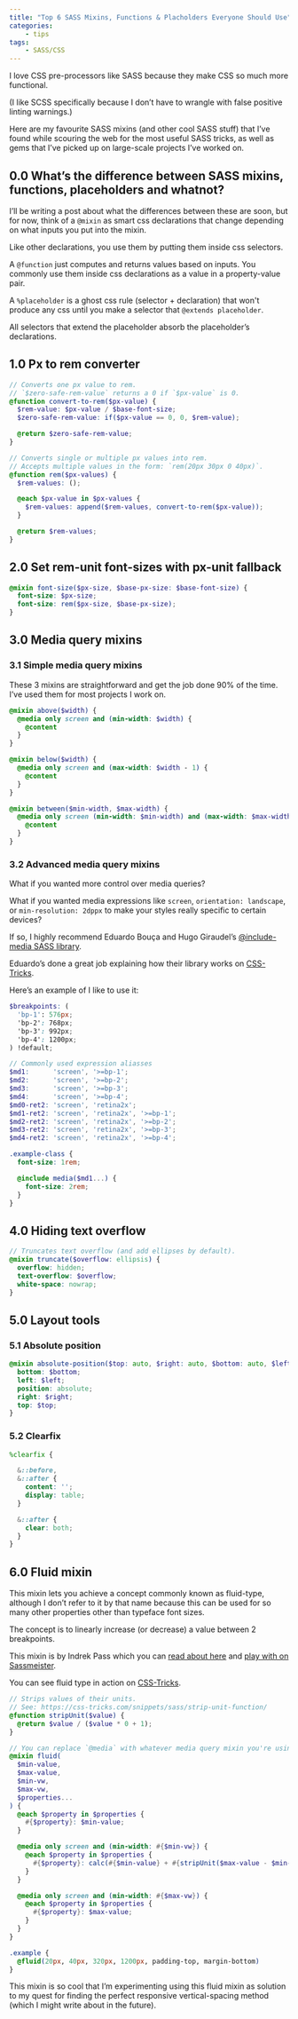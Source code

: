 ```yaml
---
title: "Top 6 SASS Mixins, Functions & Placholders Everyone Should Use"
categories:
    - tips
tags:
    - SASS/CSS
---
```

I love CSS pre-processors like SASS because they make CSS so much more
functional.

(I like SCSS specifically because I don’t have to wrangle with false positive
linting warnings.)

Here are my favourite SASS mixins (and other cool SASS stuff) that I’ve found
while scouring the web for the most useful SASS tricks, as well as gems that
I’ve picked up on large-scale projects I’ve worked on.

## 0.0 What’s the difference between SASS mixins, functions, placeholders and whatnot?
I’ll be writing a post about what the differences between these are soon, but for
now, think of a `@mixin` as smart css declarations that
change depending on what inputs you put into the mixin.

Like other declarations, you use them by putting them inside css selectors.

A `@function` just computes and returns values based on inputs. You commonly use
them inside css declarations as a value in a property-value pair.

A `%placeholder` is a ghost css rule (selector + declaration) that won't produce
any css until you make a selector that `@extends placeholder`.

All selectors that extend the placeholder absorb the placeholder’s declarations.

## 1.0 Px to rem converter
```scss
// Converts one px value to rem.
// `$zero-safe-rem-value` returns a 0 if `$px-value` is 0.
@function convert-to-rem($px-value) {
  $rem-value: $px-value / $base-font-size;
  $zero-safe-rem-value: if($px-value == 0, 0, $rem-value);

  @return $zero-safe-rem-value;
}

// Converts single or multiple px values into rem.
// Accepts multiple values in the form: `rem(20px 30px 0 40px)`.
@function rem($px-values) {
  $rem-values: ();

  @each $px-value in $px-values {
    $rem-values: append($rem-values, convert-to-rem($px-value));
  }

  @return $rem-values;
}
```

## 2.0 Set rem-unit font-sizes with px-unit fallback
```scss
@mixin font-size($px-size, $base-px-size: $base-font-size) {
  font-size: $px-size;
  font-size: rem($px-size, $base-px-size);
}
```

## 3.0 Media query mixins
### 3.1 Simple media query mixins
These 3 mixins are straightforward and get the job done 90% of the time.
I’ve used them for most projects I work on.
```scss
@mixin above($width) {
  @media only screen and (min-width: $width) {
    @content
  }
}

@mixin below($width) {
  @media only screen and (max-width: $width - 1) {
    @content
  }
}

@mixin between($min-width, $max-width) {
  @media only screen (min-width: $min-width) and (max-width: $max-width - 1) {
    @content
  }
}
```
### 3.2 Advanced media query mixins
What if you wanted more control over media queries?

What if you wanted media expressions like `screen`, `orientation: landscape`, or
`min-resolution: 2dppx` to make your styles really specific to certain devices?

If so, I highly recommend Eduardo Bouça and Hugo Giraudel’s
[@include-media SASS library][include-media].

Eduardo’s done a great job explaining how their library works on
[CSS-Tricks][css-tricks approaches to media].

Here’s an example of I like to use it:
```scss
$breakpoints: (
  'bp-1': 576px;
  'bp-2': 768px;
  'bp-3': 992px;
  'bp-4': 1200px;
) !default;

// Commonly used expression aliasses
$md1:      'screen', '>=bp-1';
$md2:      'screen', '>=bp-2';
$md3:      'screen', '>=bp-3';
$md4:      'screen', '>=bp-4';
$md0-ret2: 'screen', 'retina2x';
$md1-ret2: 'screen', 'retina2x', '>=bp-1';
$md2-ret2: 'screen', 'retina2x', '>=bp-2';
$md3-ret2: 'screen', 'retina2x', '>=bp-3';
$md4-ret2: 'screen', 'retina2x', '>=bp-4';

.example-class {
  font-size: 1rem;

  @include media($md1...) {
    font-size: 2rem;
  }
}
```

## 4.0 Hiding text overflow
```scss
// Truncates text overflow (and add ellipses by default).
@mixin truncate($overflow: ellipsis) {
  overflow: hidden;
  text-overflow: $overflow;
  white-space: nowrap;
}
```

## 5.0 Layout tools
### 5.1 Absolute position
```scss
@mixin absolute-position($top: auto, $right: auto, $bottom: auto, $left: auto) {
  bottom: $bottom;
  left: $left;
  position: absolute;
  right: $right;
  top: $top;
}
```

### 5.2 Clearfix
```scss
%clearfix {

  &::before,
  &::after {
    content: '';
    display: table;
  }

  &::after {
    clear: both;
  }
}
```

## 6.0 Fluid mixin
This mixin lets you achieve a concept commonly known as fluid-type, although I
don’t refer to it by that name because this can be used for so many other
properties other than typeface font sizes.

The concept is to linearly increase (or decrease) a value between 2 breakpoints.

This mixin is by Indrek Pass which you can [read about here][madebymike] and
[play with on Sassmeister][sassmeister].

You can see fluid type in action on [CSS-Tricks][css-tricks fluid typography].

```scss
// Strips values of their units.
// See: https://css-tricks.com/snippets/sass/strip-unit-function/
@function stripUnit($value) {
  @return $value / ($value * 0 + 1);
}

// You can replace `@media` with whatever media query mixin you're using.
@mixin fluid(
  $min-value,
  $max-value,
  $min-vw,
  $max-vw,
  $properties...
) {
  @each $property in $properties {
    #{$property}: $min-value;
  }

  @media only screen and (min-width: #{$min-vw}) {
    @each $property in $properties {
      #{$property}: calc(#{$min-value} + #{stripUnit($max-value - $min-value)} * (100vw - #{$min-vw}) / #{stripUnit($max-vw - $min-vw)});
    }
  }

  @media only screen and (min-width: #{$max-vw}) {
    @each $property in $properties {
      #{$property}: $max-value;
    }
  }
}

.example {
  @fluid(20px, 40px, 320px, 1200px, padding-top, margin-bottom)
}
```
This mixin is so cool that I’m experimenting using this fluid mixin as solution
to my quest for finding the perfect responsive vertical-spacing method (which I
might write about in the future).

[include-media]: http://include-media.com/
[css-tricks approaches to media]: https://css-tricks.com/approaches-media-queries-sass/
[css-tricks fluid typography]: https://css-tricks.com/snippets/css/fluid-typography/
[madebymike]: https://madebymike.com.au/writing/fluid-type-calc-examples/
[sassmeister]: https://www.sassmeister.com/gist/7f22e44ace49b5124eec
